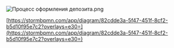 



![Процесс оформления депозита.png](BPMN+d317e6e0-467e-4208-b342-6b9ea2584ecc/Процесс+оформления+депозита.png)



[https://stormbpmn.com/app/diagram/82cdde3a-5f47-451f-8cf2-b5d10f95e7c2?overlays=e30=](https://stormbpmn.com/app/diagram/82cdde3a-5f47-451f-8cf2-b5d10f95e7c2?overlays=e30=)



